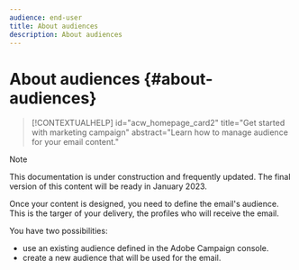 ```yaml
---
audience: end-user
title: About audiences
description: About audiences
---
```

# About audiences {#about-audiences}

>[!CONTEXTUALHELP]
>id="acw_homepage_card2"
>title="Get started with marketing campaign"
>abstract="Learn how to manage audience for your email content."

>[!NOTE]
>
>This documentation is under construction and frequently updated. The final version of this content will be ready in January 2023.

<!--
Audience only created for the delivery, not available later-->


<!--
Three ways:
* existing audience

Campaign or AEP Audiences

* create new on the fly

query like AEP segment builder (same component with campaign data)

* import from file

show use case with a new audience creation (or import from file?)

control groups like acc: exract, random, based on attribute
-->

Once your content is designed, you need to define the email's audience. This is the targer of your delivery, the profiles who will receive the email.

You have two possibilities:

* use an existing audience defined in the Adobe Campaign console.
* create a new audience that will be used for the email. 
